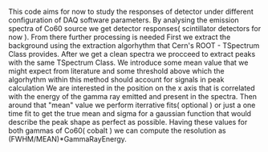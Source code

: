 This code aims for now to study the responses of detector under different configuration of DAQ software parameters.
By analysing the emission spectra of Co60 source we get detector responses( scintillator detectors for now ). From there further processing is needed
First we extract the background using the extraction algorhythm that Cern's ROOT - TSpectrum Class provides.
After we get a clean spectra we procceed to extract peaks with the same TSpectrum Class. We introduce some mean value that we might expect from literature and some threshold above which the algorhythm within this method should account for signals in peak calculation
We are interested in the position on the x axis that is correlated with the energy of the gamma ray emitted and present in the spectra.
Then around that "mean" value we perform iterrative fits( optional ) or just a one time fit to get the true mean and sigma for a gaussian function that would describe the peak shape as perfect as possible.
Having these values for both gammas of Co60( cobalt ) we can compute the resolution as (FWHM/MEAN)*GammaRayEnergy.
